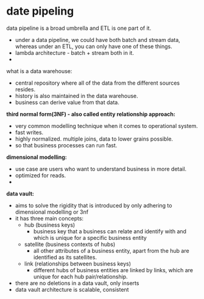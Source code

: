# date pipeling

data pipeline is a broad umbrella and ETL is one part of it.

- under a data pipeline, we could have both batch and stream data, whereas under an ETL, you can only have one of these things.
- lambda architecture - batch + stream both in it.
-

what is a data warehouse:

- central repository where all of the data from the different sources resides.
- history is also maintained in the data warehouse.
- business can derive value from that data.

**third normal form(3NF) - also called entity relationship approach:**

- very common modelling technique when it comes to operational system.
- fast writes.
- highly normalized. multiple joins, data to lower grains possible.
- so that business processes can run fast.

**dimensional modelling:**

- use case are users who want to understand business in more detail.
- optimized for reads.
-

**data vault:**

- aims to solve the rigidity that is introduced by only adhering to dimensional modelling or 3nf
- it has three main concepts:
    - hub (business keys)
        - business key that a business can relate and identify with and which is unique for a specific business entity
    - satellite (business contexts of hubs)
        - all other attributes of a business entity, apart from the hub are identified as its satellites.
    - link (relationships between business keys)
        - different hubs of business entities are linked by links, which are unique for each hub pair/relationship.
- there are no deletions in a data vault, only inserts
- data vault architecture is scalable, consistent
